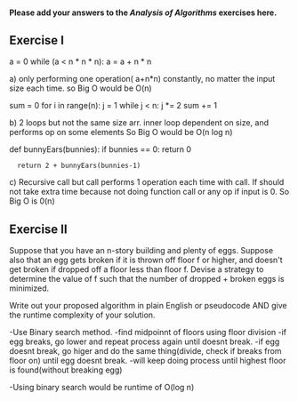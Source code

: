 #### Please add your answers to the ***Analysis of  Algorithms*** exercises here.

## Exercise I
a = 0
    while (a < n * n * n):
      a = a + n * n

a) only performing one operation( a+n*n) constantly, no matter the input size each time.
so Big O would be O(n)



 sum = 0
    for i in range(n):
      j = 1
      while j < n:
        j *= 2
        sum += 1

b) 2 loops but not the same size arr. inner loop dependent on size, and performs op on some elements
So Big O would be O(n log n)


def bunnyEars(bunnies):
      if bunnies == 0:
        return 0

      return 2 + bunnyEars(bunnies-1)

c) Recursive call but call performs 1 operation each time with call. If should not take extra time because not doing function call or any op if input is 0. 
So Big O is 0(n)

## Exercise II


Suppose that you have an n-story building and plenty of eggs. Suppose also that an egg gets broken if it is thrown off floor f or higher, and doesn't get broken if dropped off a floor less than floor f. Devise a strategy to determine the value of f such that the number of dropped + broken eggs is minimized.

Write out your proposed algorithm in plain English or pseudocode AND give the runtime complexity of your solution.

-Use Binary search method.
-find midpoinnt of floors using floor division
-if egg breaks, go lower and repeat process again until doesnt break.
-if egg doesnt break, go higer and do the same thing(divide, check if breaks from floor on) until egg doesnt break.
-will keep doing process until highest floor is found(without breaking egg)

-Using binary search would be runtime of O(log n)